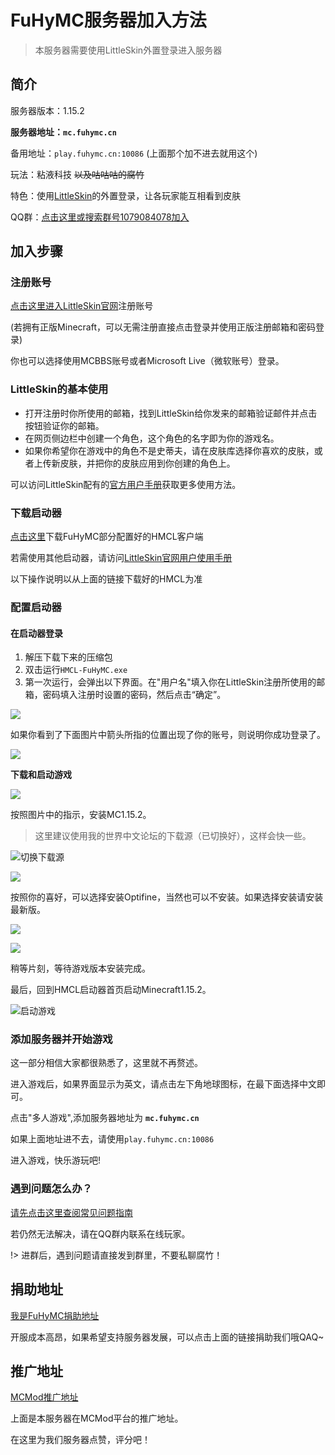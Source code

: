 # FuHyMC服务器加入方法

> 本服务器需要使用LittleSkin外置登录进入服务器

## 简介

服务器版本：1.15.2

**服务器地址：`mc.fuhymc.cn`**

备用地址：`play.fuhymc.cn:10086` \(上面那个加不进去就用这个\)

玩法：粘液科技 ~~以及咕咕咕的腐竹~~

特色：使用[LittleSkin](https://mcskin.littleservice.cn/)的外置登录，让各玩家能互相看到皮肤

QQ群：[点击这里或搜索群号1079084078加入](https://jq.qq.com/?_wv=1027&k=bw6B6MKN)

## 加入步骤

### 注册账号

[点击这里进入LittleSkin官网](https://littlesk.in)注册账号

\(若拥有正版Minecraft，可以无需注册直接点击登录并使用正版注册邮箱和密码登录\)

你也可以选择使用MCBBS账号或者Microsoft Live（微软账号）登录。

### LittleSkin的基本使用

* 打开注册时你所使用的邮箱，找到LittleSkin给你发来的邮箱验证邮件并点击按钮验证你的邮箱。
* 在网页侧边栏中创建一个角色，这个角色的名字即为你的游戏名。
* 如果你希望你在游戏中的角色不是史蒂夫，请在皮肤库选择你喜欢的皮肤，或者上传新皮肤，并把你的皮肤应用到你创建的角色上。

可以访问LittleSkin配有的[官方用户手册](https://manual.littlesk.in/)获取更多使用方法。

### 下载启动器

[点击这里](https://cdn.jsdelivr.net/gh/dixiatielu/fuhymc-docs/.gitbook/assets/FuHyMC.zip)下载FuHyMC部分配置好的HMCL客户端

若需使用其他启动器，请访问[LittleSkin官网用户使用手册](https://manual.littlesk.in/advanced/yggdrasil.html#%E5%9C%A8%E5%AE%A2%E6%88%B7%E7%AB%AF%E4%BD%BF%E7%94%A8)

以下操作说明以从上面的链接下载好的HMCL为准

### 配置启动器

#### 在启动器登录

1. 解压下载下来的压缩包
2. 双击运行`HMCL-FuHyMC.exe`
3. 第一次运行，会弹出以下界面。在"用户名"填入你在LittleSkin注册所使用的邮箱，密码填入注册时设置的密码，然后点击“确定”。

![](https://cdn.jsdelivr.net/gh/dixiatielu/fuhymc-docs/.gitbook/assets/image%20%283%29.png)

如果你看到了下面图片中箭头所指的位置出现了你的账号，则说明你成功登录了。

![](https://cdn.jsdelivr.net/gh/dixiatielu/fuhymc-docs/.gitbook/assets/image%20%281%29.png)

**下载和启动游戏**

![](https://cdn.jsdelivr.net/gh/dixiatielu/fuhymc-docs/.gitbook/assets/xia-zai-he-qi-dong-you-xi-1.png)

按照图片中的指示，安装MC1.15.2。

> 这里建议使用我的世界中文论坛的下载源（已切换好），这样会快一些。

![&#x5207;&#x6362;&#x4E0B;&#x8F7D;&#x6E90;](https://cdn.jsdelivr.net/gh/dixiatielu/fuhymc-docs/.gitbook/assets/image%20%284%29.png)

![](https://cdn.jsdelivr.net/gh/dixiatielu/fuhymc-docs/.gitbook/assets/xia-zai-he-qi-dong-you-xi-3.png)

按照你的喜好，可以选择安装Optifine，当然也可以不安装。如果选择安装请安装最新版。

![](https://cdn.jsdelivr.net/gh/dixiatielu/fuhymc-docs/.gitbook/assets/xia-zai-he-qi-dong-you-xi-4.png)

![](https://cdn.jsdelivr.net/gh/dixiatielu/fuhymc-docs/.gitbook/assets/xia-zai-he-qi-dong-you-xi-5.png)

稍等片刻，等待游戏版本安装完成。

最后，回到HMCL启动器首页启动Minecraft1.15.2。

![&#x542F;&#x52A8;&#x6E38;&#x620F;](https://cdn.jsdelivr.net/gh/dixiatielu/fuhymc-docs/.gitbook/assets/image%20%286%29.png)

### 添加服务器并开始游戏

这一部分相信大家都很熟悉了，这里就不再赘述。

进入游戏后，如果界面显示为英文，请点击左下角地球图标，在最下面选择中文即可。

点击"多人游戏",添加服务器地址为 **`mc.fuhymc.cn`**

如果上面地址进不去，请使用`play.fuhymc.cn:10086`

进入游戏，快乐游玩吧!

### 遇到问题怎么办？

[请先点击这里查阅常见问题指南](fu-wu-qi-wan-fa/faq.md)

若仍然无法解决，请在QQ群内联系在线玩家。

!> 进群后，遇到问题请直接发到群里，不要私聊腐竹！

## 捐助地址

[我是FuHyMC捐助地址](https://afdian.net/@DXTL666)

开服成本高昂，如果希望支持服务器发展，可以点击上面的链接捐助我们哦QAQ~

## 推广地址

[MCMod推广地址](https://play.mcmod.cn/sv20183807.html)

上面是本服务器在MCMod平台的推广地址。

在这里为我们服务器点赞，评分吧！


